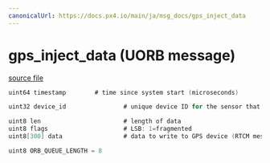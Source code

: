 ```yaml
---
canonicalUrl: https://docs.px4.io/main/ja/msg_docs/gps_inject_data
---
```


# gps_inject_data (UORB message)



[source file](https://github.com/PX4/PX4-Autopilot/blob/release/1.13/msg/gps_inject_data.msg)

```c
uint64 timestamp        # time since system start (microseconds)

uint32 device_id                # unique device ID for the sensor that does not change between power cycles

uint8 len                       # length of data
uint8 flags                     # LSB: 1=fragmented
uint8[300] data                 # data to write to GPS device (RTCM message)

uint8 ORB_QUEUE_LENGTH = 8

```
